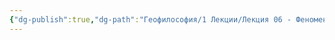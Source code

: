 ```yaml
---
{"dg-publish":true,"dg-path":"Геофилософия/1 Лекции/Лекция 06 - Феноменология Земли (Гуссерль, Мерло-Понти, Деррида).md","permalink":"/geofilosofiya/1-lekczii/lekcziya-06-fenomenologiya-zemli-gusserl-merlo-ponti-derrida/"}
---
```



